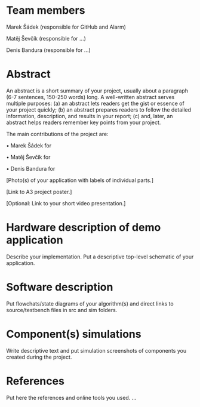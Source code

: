 # Team members
Marek Šádek (responsible for GitHub and Alarm)

Matěj Ševčík (responsible for ...)

Denis Bandura (responsible for ...)

# Abstract
An abstract is a short summary of your project, usually about a paragraph (6-7 sentences, 150-250 words) long. A well-written abstract serves multiple purposes: (a) an abstract lets readers get the gist or essence of your project quickly; (b) an abstract prepares readers to follow the detailed information, description, and results in your report; (c) and, later, an abstract helps readers remember key points from your project.

The main contributions of the project are:

• Marek Šádek for

• Matěj Ševčík for

• Denis Bandura for

[Photo(s) of your application with labels of individual parts.]

[Link to A3 project poster.]

[Optional: Link to your short video presentation.]

# Hardware description of demo application
Describe your implementation. Put a descriptive top-level schematic of your application.

# Software description
Put flowchats/state diagrams of your algorithm(s) and direct links to source/testbench files in src and sim folders.

# Component(s) simulations
Write descriptive text and put simulation screenshots of components you created during the project.

# References
Put here the references and online tools you used.
...
